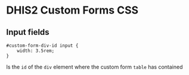 # DHIS2 Custom Forms CSS

## Input fields

```
#custom-form-div-id input {
    width: 3.5rem;
}
```

Is the `id` of the `div` element where the custom form `table` has contained
